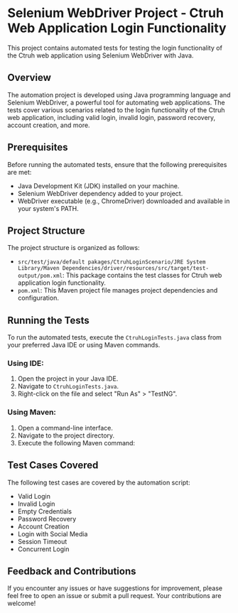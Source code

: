 # Selenium WebDriver Project - Ctruh Web Application Login Functionality

This project contains automated tests for testing the login functionality of the Ctruh web application using Selenium WebDriver with Java.

## Overview

The automation project is developed using Java programming language and Selenium WebDriver, a powerful tool for automating web applications. The tests cover various scenarios related to the login functionality of the Ctruh web application, including valid login, invalid login, password recovery, account creation, and more.

## Prerequisites

Before running the automated tests, ensure that the following prerequisites are met:

- Java Development Kit (JDK) installed on your machine.
- Selenium WebDriver dependency added to your project.
- WebDriver executable (e.g., ChromeDriver) downloaded and available in your system's PATH.

## Project Structure

The project structure is organized as follows:


- `src/test/java/default pakages/CtruhLoginScenario/JRE System Library/Maven Dependencies/driver/resources/src/target/test-output/pom.xml`: This package contains the test classes for Ctruh web application login functionality.
- `pom.xml`: This Maven project file manages project dependencies and configuration.

## Running the Tests

To run the automated tests, execute the `CtruhLoginTests.java` class from your preferred Java IDE or using Maven commands.

### Using IDE:
1. Open the project in your Java IDE.
2. Navigate to `CtruhLoginTests.java`.
3. Right-click on the file and select "Run As" > "TestNG".

### Using Maven:
1. Open a command-line interface.
2. Navigate to the project directory.
3. Execute the following Maven command:

## Test Cases Covered

The following test cases are covered by the automation script:

- Valid Login
- Invalid Login
- Empty Credentials
- Password Recovery
- Account Creation
- Login with Social Media
- Session Timeout
- Concurrent Login

## Feedback and Contributions

If you encounter any issues or have suggestions for improvement, please feel free to open an issue or submit a pull request. Your contributions are welcome!


